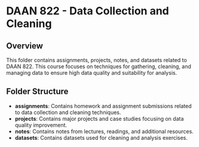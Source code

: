 # DAAN 822 - Data Collection and Cleaning

## Overview
This folder contains assignments, projects, notes, and datasets related to DAAN 822. This course focuses on techniques for gathering, cleaning, and managing data to ensure high data quality and suitability for analysis.

## Folder Structure
- **assignments**: Contains homework and assignment submissions related to data collection and cleaning techniques.
- **projects**: Contains major projects and case studies focusing on data quality improvement.
- **notes**: Contains notes from lectures, readings, and additional resources.
- **datasets**: Contains datasets used for cleaning and analysis exercises.
